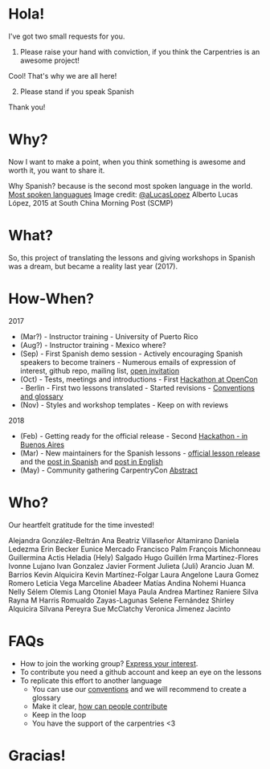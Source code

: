 # Hola!

I've got two small requests for you.

1. Please raise your hand with conviction, if you think the Carpentries is an
awesome project!

Cool! That's why we are all here!

2. Please stand if you speak Spanish

Thank you!

# Why?

Now I want to make a point, when you think something is awesome and worth it,
you want to share it.

Why Spanish? because is the second most spoken language in the world.
[Most spoken languagues](https://cdn3.i-scmp.com/sites/default/files/styles/980w/public/2015/11/25/languageshqscmp.png?itok=sdS8i4NS)
Image credit: [@aLucasLopez](https://twitter.com/aLucasLopez) Alberto Lucas López, 2015 at South China Morning Post (SCMP)

# What?

So, this project of translating the lessons and giving workshops in Spanish was
a dream, but became a reality last year (2017).

# How-When?

2017

- (Mar?) - Instructor training - University of Puerto Rico
- (Aug?) - Instructor training - Mexico where?
- (Sep) - First Spanish demo session
      - Actively encouraging Spanish speakers to become trainers
      - Numerous emails of expression of interest, github repo, mailing list,
      [open invitation](https://software-carpentry.org/blog/2017/09/latin-am-lessons.html)
- (Oct) - Tests, meetings and introductions
      - First [Hackathon at OpenCon](https://github.com/sparcopen/doathon/issues/14) - Berlin
      - First two lessons translated
      - Started revisions
      - [Conventions and glossary](https://github.com/Carpentries-ES/board/blob/master/Convenciones_Traduccion.md)
- (Nov) - Styles and workshop templates
      - Keep on with reviews
      
2018

- (Feb) - Getting ready for the official release
      - Second [Hackathon - in Buenos Aires](https://github.com/Carpentries-ES/R-hackaton-es)
- (Mar) - New maintainers for the Spanish lessons
      - [official lesson release](https://software-carpentry.org/lessons/) and the [post in Spanish](https://software-carpentry.org/blog/2018/03/paralatinoamerica.html) and [post in English](https://software-carpentry.org/blog/2018/03/forlatinamerica.html)
- (May) - Community gathering CarpentryCon [Abstract](https://github.com/carpentries/carpentrycon/blob/master/Sessions/2018-05-30/07-Lightning-Talks-Session-1/3-abstract-paula-andrea-martinez.md)

# Who?

Our heartfelt gratitude for the time invested!

Alejandra González-Beltrán
Ana Beatriz Villaseñor Altamirano
Daniela Ledezma
Erin Becker
Eunice Mercado
Francisco Palm
François Michonneau
Guillermina Actis
Heladia (Hely) Salgado
Hugo Guillén
Irma Martinez-Flores
Ivonne Lujano
Ivan Gonzalez
Javier Forment
Julieta (Juli) Arancio
Juan M. Barrios
Kevin Alquicira
Kevin Martínez-Folgar
Laura Angelone
Laura Gomez Romero
Leticia Vega
Marceline Abadeer
Matías Andina
Nohemi Huanca
Nelly Sélem
Olemis Lang
Otoniel Maya
Paula Andrea Martinez
Raniere Silva
Rayna M Harris
Romualdo Zayas-Lagunas
Selene Fernández
Shirley Alquicira
Silvana Pereyra
Sue McClatchy
Veronica Jimenez Jacinto

# FAQs

- How to join the working group? [Express your interest](https://github.com/Carpentries-ES/board).
- To contribute you need a github account and keep an eye on the lessons
- To replicate this effort to another language
    - You can use our [conventions](https://github.com/Carpentries-ES/board/blob/master/Convenciones_Traduccion.md)
     and we will recommend to create a glossary
    - Make it clear, [how can people contribute](https://github.com/Carpentries-ES/board)
    - Keep in the loop
    - You have the support of the carpentries <3


# Gracias!
